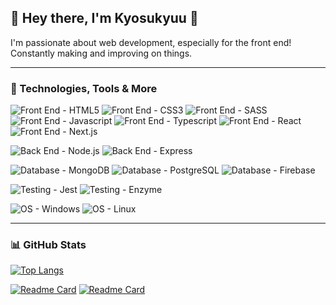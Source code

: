 ## &#x1F44B; Hey there, I'm Kyosukyuu &#x1F44B;

I'm passionate about web development, especially for the front end! Constantly making and improving on things.

---

### &#x1F527; Technologies, Tools & More

![Front End - HTML5](https://img.shields.io/badge/Front_End-HTML5-blue?logo=html5) ![Front End - CSS3](https://img.shields.io/badge/Front_End-CSS3-blue?logo=css3) ![Front End - SASS](https://img.shields.io/badge/Front_End-SASS-blue?logo=sass) ![Front End - Javascript](https://img.shields.io/badge/Front_End-Javascript-blue?logo=javascript) ![Front End - Typescript](https://img.shields.io/badge/Front_End-Typescript-blue?logo=typescript&logoColor=white) ![Front End - React](https://img.shields.io/badge/Front_End-React-blue?logo=react) ![Front End - Next.js](https://img.shields.io/badge/Front_End-Next.js-blue?logo=next.js)

![Back End - Node.js](https://img.shields.io/badge/Back_End-Node.js-blueviolet?logo=node.js) ![Back End - Express](https://img.shields.io/badge/Back_End-Express-blueviolet?logo=express)

![Database - MongoDB](https://img.shields.io/badge/Database-MongoDB-orange?logo=MongoDB) ![Database - PostgreSQL](https://img.shields.io/badge/Database-PostgreSQL-orange?logo=PostgreSQL&logoColor=white) ![Database - Firebase](https://img.shields.io/badge/Database-Firebase-orange?logo=Firebase)

![Testing - Jest](https://img.shields.io/badge/Testing-Jest-brightgreen?logo=Jest) ![Testing - Enzyme](https://img.shields.io/badge/Testing-Enzyme-brightgreen)

![OS - Windows](https://img.shields.io/badge/OS-Windows-red?logo=Windows) ![OS - Linux](https://img.shields.io/badge/OS-Linux-red?logo=Linux)

---

### &#x1F4CA; GitHub Stats

[![Top Langs](https://github-readme-stats.vercel.app/api/top-langs/?username=kyosukyuu&layout=compact)](https://github.com/kyosukyuu/)

[![Readme Card](https://github-readme-stats.vercel.app/api/pin/?username=kyosukyuu&repo=betterYoutubePlaylist)](https://github.com/Kyosukyuu/betterYoutubePlaylist) [![Readme Card](https://github-readme-stats.vercel.app/api/pin/?username=kyosukyuu&repo=weatherApp)](https://github.com/Kyosukyuu/weatherApp)
